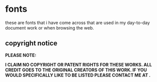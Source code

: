 # fonts

these are fonts that i have come across that are used in my day-to-day
document work or when browsing the web.

## copyright notice

**PLEASE NOTE:**

**I CLAIM NO COPYRIGHT OR PATENT RIGHTS FOR THESE WORKS. ALL CREDIT GOES TO
THE ORIGINAL CREATORS OF THIS WORK. IF YOU WOULD SPECIFICALLY LIKE TO BE LISTED
PLEASE CONTACT ME AT <fosslinux atsymbol aussies dot space>.**
